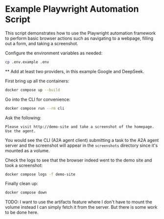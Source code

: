 # Example Playwright Automation Script

This script demonstrates how to use the Playwright automation framework to perform basic browser actions such as navigating to a webpage, filling out a form, and taking a screenshot.


Configure the environment variables as needed:

```bash
cp .env.example .env
```

** Add at least two providers, in this example Google and DeepSeek.

First bring up all the containers:

```bash
docker compose up --build
```

Go into the CLI for convenience:

```bash
docker compose run --rm cli
```

Ask the following:

```text
Please visit http://demo-site and take a screenshot of the homepage. Use the agent.
```

You would see the CLI (A2A agent client) submitting a task to the A2A agent server and the screenshot will appear in the `screenshots` directory since it's mounted as a volume.

Check the logs to see that the browser indeed went to the demo site and took a screenshot:

```bash
docker compose logs -f demo-site
```

Finally clean up:

```bash
docker compose down
```

TODO: I want to use the artifacts feature where I don't have to mount the volume instead I can simply fetch it from the server. But there is some work to be done here.
